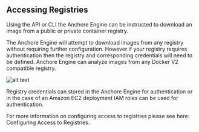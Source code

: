 ## Accessing Registries

Using the API or CLI the Anchore Engine can be instructed to download an image from a public or private container registry.

The Anchore Engine will attempt to download images from any registry without requiring further configuration. However if
your registry requires authentication then the registry and corresponding credentials will need to be defined.
Anchore Engine can analyze images from any Docker V2 compatible registry.

![alt text](https://s3.amazonaws.com/cdn.freshdesk.com/data/helpdesk/attachments/production/36001120931/original/h8axdRNjxuDq__DascvsXvrf7f7PrcSQuw?1518793518)

Registry credentials can stored in the Anchore Engine for authentication or in the case of an Amazon EC2 deployment IAM roles can be used for authentication.

For more information on configuring access to registries please see here: Configuring Access to Registries.

